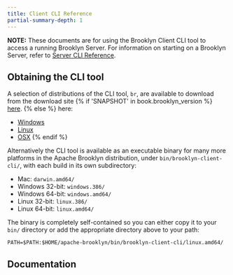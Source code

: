 ```yaml
---
title: Client CLI Reference
partial-summary-depth: 1
---
```



**NOTE:** These documents are for using the Brooklyn Client CLI tool to access a running Brooklyn Server.  For
information on starting on a Brooklyn Server, refer to [Server CLI Reference](../server-cli-reference.md).

## Obtaining the CLI tool

A selection of distributions of the CLI tool, `br`, are available to download from the download site {% if 'SNAPSHOT' in book.brooklyn_version %}
[here](https://repository.apache.org/service/local/artifact/maven/redirect?r=snapshots&g=org.apache.brooklyn&a=brooklyn-client-cli&v={{book.brooklyn_version}}&c=bin&e=zip).
{% else %} here:

* [Windows](https://www.apache.org/dyn/closer.lua/brooklyn/apache-brooklyn-{{book.brooklyn_version}}-client-cli-windows.zip)
* [Linux](https://www.apache.org/dyn/closer.lua/brooklyn/apache-brooklyn-{{book.brooklyn_version}}-client-cli-linux.tar.gz)
* [OSX](https://www.apache.org/dyn/closer.lua/brooklyn/apache-brooklyn-{{book.brooklyn_version}}-client-cli-macosx.tar.gz)
{% endif %}

Alternatively the CLI tool is available as an executable binary for many more platforms in the Apache Brooklyn
 distribution, under `bin/brooklyn-client-cli/`, with each build in its own subdirectory:

* Mac: `darwin.amd64/`
* Windows 32-bit: `windows.386/`
* Windows 64-bit: `windows.amd64/`
* Linux 32-bit: `linux.386/`
* Linux 64-bit: `linux.amd64/`

The binary is completely self-contained so you can either copy it to your `bin/` directory
or add the appropriate directory above to your path:

    PATH=$PATH:$HOME/apache-brooklyn/bin/brooklyn-client-cli/linux.amd64/


## Documentation


